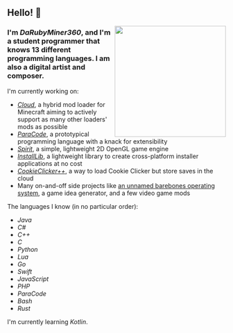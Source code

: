 ## Hello! 👋

<div align="left">
  <a href="https://rubydevs.ml/" target="_blank">
    <img
      width="256"
      align="right"
      src="https://github.com/DaRubyMiner360/DaRubyMiner360/blob/main/devcard.svg"
    />
  </a>
</div>

### I'm *DaRubyMiner360*, and I'm a student programmer that knows 13 different programming languages. I am also a digital artist and composer.

I'm currently working on:
- *[Cloud](https://github.com/CloudLoaderMC/CloudLoader)*, a hybrid mod loader for Minecraft aiming to actively support as many other loaders' mods as possible
- *[ParaCode](https://github.com/ParaCodeLang/ParaCode)*, a prototypical programming language with a knack for extensibility
- *[Spirit](https://gitlab.com/DaRubyMiner360/SpiritEngine)*, a simple, lightweight 2D OpenGL game engine
- *[InstallLib](https://github.com/DaRubyMiner360/InstallLib)*, a lightweight library to create cross-platform installer applications at no cost
- *[CookieClicker++](https://github.com/DaRubyMiner360/CookieClickerPlusPlus)*, a way to load Cookie Clicker but store saves in the cloud
- Many on-and-off side projects like [an unnamed barebones operating system](https://github.com/DaRubyMiner360/NewOS), a game idea generator, and a few video game mods

The languages I know (in no particular order):
- *Java*
- *C#*
- *C++*
- *C*
- *Python*
- *Lua*
- *Go*
- *Swift*
- *JavaScript*
- *PHP*
- *ParaCode*
- *Bash*
- *Rust*

I'm currently learning *Kotlin*.
